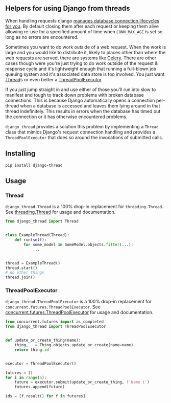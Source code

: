 ## Helpers for using Django from threads

When handling requests django [manages database connection lifecycles for you](https://github.com/django/django/blob/ca9872905559026af82000e46cde6f7dedc897b6/django/db/__init__.py#L34-L42).  By default closing them after each request or keeping them alive allowing re-use for a specified amount of time when `CONN_MAX_AGE` is set so long as no errors are encountered.

Sometimes you want to do work outside of a web request. When the work is large and you would like to distribute it, likely to places other than where the web requests are served, there are systems like [Celery](https://docs.celeryproject.org/en/stable/django/first-steps-with-django.html).  There are other cases though were you're just trying to do work outside of the request & response cycle and it's lightweight enough that running a full-blown job queuing system and it's associated data store is too involved.  You just want [Thread](https://docs.python.org/3/library/threading.html#thread-objects)s or even better a [ThreadPoolExecutor](https://docs.python.org/3/library/concurrent.futures.html#concurrent.futures.ThreadPoolExecutor).

If you just jump straight in and use either of those you'll run into slow to manifest and tough to track down problems with broken database connections.  This is because Django automatically opens a connection per-thread when a database is accessed and leaves them lying around in that thread indefinitely.  This results in errors when the database has timed out the connection or it has otherwise encountered problems.

`django_thread` provides a solution this problem by implementing a `Thread` class that mimics Django's request connection handling and provides a `ThreadPoolExecutor` that does so around the invocations of submitted calls.

## Installing

```
pip install django-thread
```

## Usage

### Thread

`django_thread.Thread` is a 100% drop-in replacement for `threading.Thread`.  See [threading.Thread](https://docs.python.org/3/library/threading.html#thread-objects) for usage and documentation.

```python
from django_thread import Thread


class ExampleThread(Thread):
    def run(self):
        for some_model in SomeModel.objects.filter(...):
            ...


thread = ExampleThread()
thread.start()
# do other things
thread.join()
```

### ThreadPoolExecutor

`django_thread.ThreadPoolExecutor` is a 100% drop-in replacement for `concurrent.futures.ThreadPoolExecutor`.  See [concurrent.futures.ThreadPoolExecutor](https://docs.python.org/3/library/concurrent.futures.html#concurrent.futures.ThreadPoolExecutor) for usage and documentation.

```python
from concurrent.futures import as_completed
from django_thread import ThreadPoolExecutor


def update_or_create_thing(name):
    thing, _ = Thing.objects.update_or_create(name=name)
    return thing.id


executor = ThreadPoolExecutor()

futures = []
for i in range(5):
    future = executor.submit(update_or_create_thing, f'Name i')
    futures.append(future)

ids = [f.result() for f in futures]
```
